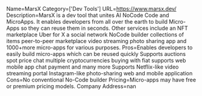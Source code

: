 Name=MarsX
Category=['Dev Tools']
URL=https://www.marsx.dev/
Description=MarsX is a dev tool that unites AI NoCode Code and MicroApps. It enables developers from all over the earth to build Micro-Apps so they can reuse them in seconds. Other services include an NFT marketplace Uber for X a social network NoCode builder collections of items peer-to-peer marketplace video streaming photo sharing app and 1000+more micro-apps for various purposes.
Pros=Enables developers to easily build micro-apps which can be reused quickly Supports auctions spot price chat multiple cryptocurrencies buying with fiat supports web mobile app chat payment and many more Supports Netflix-like video streaming portal Instagram-like photo-sharing web and mobile application
Cons=No conventional No-Code builder
Pricing=Micro-apps may have free or premium pricing models.
Company Address=nan
